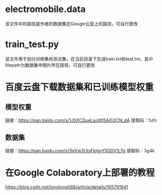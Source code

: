# electromobile.data
该文件中的路径是作者的数据集在Google云盘上的路径，可自行更改

# train_test.py
该文件用于划分训练集和测试集，在当前目录下生成train.txt和test.txt。其中filepath为数据集中图片所在路径，可自行更改

# 百度云盘下载数据集和已训练模型权重
## 模型权重
链接：https://pan.baidu.com/s/1J5XCQueLaJd05AXi2CN_dA 
提取码：fufn 

## 数据集
链接：https://pan.baidu.com/s/1IeVw3UtsFklgyY5DDV1LTg 
提取码：3g4k 

# 在Google Colaboratory上部署的教程
https://blog.csdn.net/longlong068/article/details/105791941